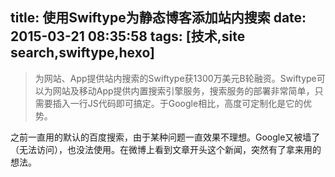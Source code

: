 title: 使用Swiftype为静态博客添加站内搜索
date: 2015-03-21 08:35:58
tags: [技术,site search,swiftype,hexo]
---
>为网站、App提供站内搜索的Swiftype获1300万美元B轮融资。Swiftype可以为网站及移动App提供内置搜索引擎服务，搜索服务的部署非常简单，只需要插入一行JS代码即可搞定。于Google相比，高度可定制化是它的优势。
<!--more-->
之前一直用的默认的百度搜索，由于某种问题一直效果不理想。Google又被墙了（无法访问），也没法使用。在微博上看到文章开头这个新闻，突然有了拿来用的想法。